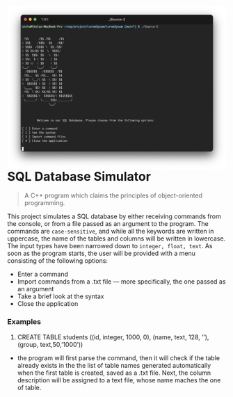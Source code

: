 <img src="icon.png" align="right"/>

# SQL Database Simulator

> A C++ program which claims the principles of object-oriented programming.

  This project simulates a SQL database by either receiving commands from the console, or from a file passed as an argument to the program. The commands are `case-sensitive`, and while all the keywords are written in uppercase, the name of the tables and columns will be written in lowercase. The input types have been narrowed down to `integer, float, text`.
  As soon as the program starts, the user will be provided with a menu consisting of the following options:
- Enter a command
- Import commands from a .txt file — more specifically, the one passed as an argument
- Take a brief look at the syntax
- Close the application
  
  
 ### Examples

1. CREATE TABLE students ((id, integer, 1000, 0), (name, text, 128, ’’), (group, text,50,’1000’))
  - the program will first parse the command, then it will check if the table already exists in the the list of table names generated automatically when the first table is created, saved as a .txt file. Next, the column description will be assigned to a text file, whose name maches the one of table.
